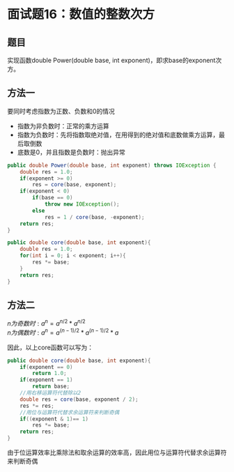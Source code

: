 # 面试题16：数值的整数次方

## 题目
实现函数double Power(double base, int exponent)，即求base的exponent次方。

## 方法一
要同时考虑指数为正数、负数和0的情况
* 指数为非负数时：正常的乘方运算
* 指数为负数时：先将指数取绝对值，在用得到的绝对值和底数做乘方运算，最后取倒数
* 底数是0，并且指数是负数时：抛出异常

```java
public double Power(double base, int exponent) throws IOException {
    double res = 1.0;
    if(exponent >= 0)
        res = core(base, exponent);
    if(exponent < 0)
        if(base == 0)
            throw new IOException();
        else
            res = 1 / core(base, -exponent);
    return res;
}

public double core(double base, int exponent){
    double res = 1.0;
    for(int i = 0; i < exponent; i++){
        res *= base;
    }
    return res;
}
```

## 方法二

$n为奇数时:a^n = a^{n/2} * a^{n/2}$  
$n为偶数时:a^n = a^{(n-1)/2} * a^{(n-1)/2} * a$

因此，以上core函数可以写为：
```java
public double core(double base, int exponent){
    if(exponent == 0)
        return 1.0;
    if(exponent == 1)
        return base;
    //用右移运算符代替除以2
    double res = core(base, exponent / 2);
    res *= res;
    //用位与运算符代替求余运算符来判断奇偶
    if((exponent & 1)== 1)
        res *= base;
    return res;
}
```
由于位运算效率比乘除法和取余运算的效率高，因此用位与运算符代替求余运算符来判断奇偶
